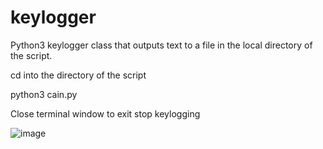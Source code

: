 # keylogger
Python3 keylogger class that outputs text to a file in the local directory of the script. 

cd into the directory of the script

python3 cain.py 

Close terminal window to exit stop keylogging


![image](https://user-images.githubusercontent.com/22231598/144370848-842f0762-288d-4b8a-acb5-e87299a0dd68.png)
